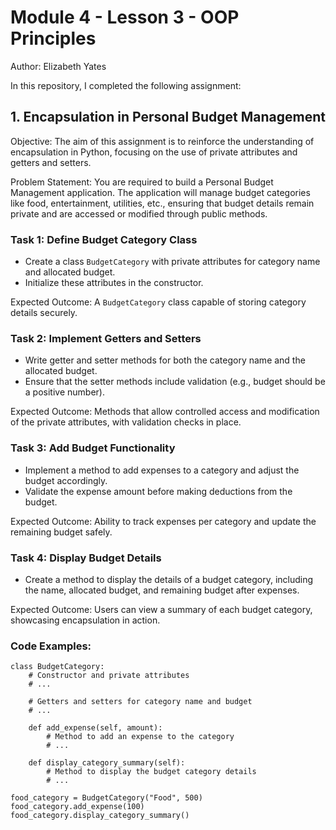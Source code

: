 # Module 4 - Lesson 3 - OOP Principles
Author: Elizabeth Yates

In this repository, I completed the following assignment: 

## 1. Encapsulation in Personal Budget Management

Objective: The aim of this assignment is to reinforce the understanding of encapsulation in Python, focusing on the use of private attributes and getters and setters.

Problem Statement: You are required to build a Personal Budget Management application. The application will manage budget categories like food, entertainment, utilities, etc., ensuring that budget details remain private and are accessed or modified through public methods.

### Task 1: Define Budget Category Class 

- Create a class `BudgetCategory` with private attributes for category name and allocated budget. 
- Initialize these attributes in the constructor.

Expected Outcome: A `BudgetCategory` class capable of storing category details securely.

### Task 2: Implement Getters and Setters 

- Write getter and setter methods for both the category name and the allocated budget. 
- Ensure that the setter methods include validation (e.g., budget should be a positive number).

Expected Outcome: Methods that allow controlled access and modification of the private attributes, with validation checks in place.

### Task 3: Add Budget Functionality 

- Implement a method to add expenses to a category and adjust the budget accordingly. 
- Validate the expense amount before making deductions from the budget.

Expected Outcome: Ability to track expenses per category and update the remaining budget safely.

### Task 4: Display Budget Details 

- Create a method to display the details of a budget category, including the name, allocated budget, and remaining budget after expenses.

Expected Outcome: Users can view a summary of each budget category, showcasing encapsulation in action.

### Code Examples:

    class BudgetCategory:
        # Constructor and private attributes
        # ...

        # Getters and setters for category name and budget
        # ...

        def add_expense(self, amount):
            # Method to add an expense to the category
            # ...

        def display_category_summary(self):
            # Method to display the budget category details
            # ...

    food_category = BudgetCategory("Food", 500)
    food_category.add_expense(100)
    food_category.display_category_summary()